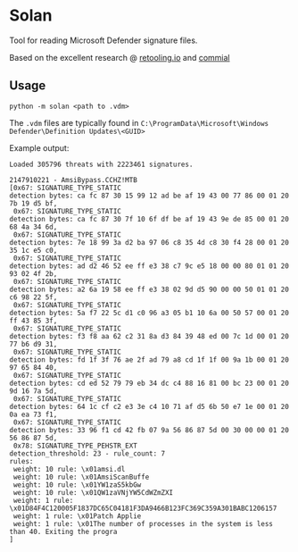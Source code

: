 # Solan

Tool for reading Microsoft Defender signature files.

Based on the excellent research @ [retooling.io](https://retooling.io/blog/an-unexpected-journey-into-microsoft-defenders-signature-world#:~:text=The%20signature%20database,-The%20MDA%20signatures&text=vdm%20files%3A,contains%20the%20anti-malware%20signatures) and [commial](https://github.com/commial/experiments/tree/master/windows-defender/VDM)

## Usage

`python -m solan <path to .vdm>`

The `.vdm` files are typically found in `C:\ProgramData\Microsoft\Windows Defender\Definition Updates\<GUID>`

Example output:

```text
Loaded 305796 threats with 2223461 signatures.

2147910221 - AmsiBypass.CCHZ!MTB
[0x67: SIGNATURE_TYPE_STATIC
detection bytes: ca fc 87 30 15 99 12 ad be af 19 43 00 77 86 00 01 20 7b 19 d5 bf,
 0x67: SIGNATURE_TYPE_STATIC
detection bytes: ca fc 87 30 7f 10 6f df be af 19 43 9e de 85 00 01 20 68 4a 34 6d,
 0x67: SIGNATURE_TYPE_STATIC
detection bytes: 7e 18 99 3a d2 ba 97 06 c8 35 4d c8 30 f4 28 00 01 20 35 1c e5 c0,
 0x67: SIGNATURE_TYPE_STATIC
detection bytes: ad d2 46 52 ee ff e3 38 c7 9c e5 18 00 00 80 01 01 20 93 02 4f 2b,
 0x67: SIGNATURE_TYPE_STATIC
detection bytes: a2 6a 19 58 ee ff e3 38 02 9d d5 90 00 00 50 01 01 20 c6 98 22 5f,
 0x67: SIGNATURE_TYPE_STATIC
detection bytes: 5a f7 22 5c d1 c0 96 a3 05 b1 10 6a 00 50 57 00 01 20 ff 43 85 3f,
 0x67: SIGNATURE_TYPE_STATIC
detection bytes: f3 f8 aa 62 c2 31 8a d3 84 39 48 ed 00 7c 1d 00 01 20 77 b6 d9 31,
 0x67: SIGNATURE_TYPE_STATIC
detection bytes: fd 1f 3f 76 ae 2f ad 79 a8 cd 1f 1f 00 9a 1b 00 01 20 97 65 84 40,
 0x67: SIGNATURE_TYPE_STATIC
detection bytes: cd ed 52 79 79 eb 34 dc c4 88 16 81 00 bc 23 00 01 20 9d 16 7a 5d,
 0x67: SIGNATURE_TYPE_STATIC
detection bytes: 64 1c cf c2 e3 3e c4 10 71 af d5 6b 50 e7 1e 00 01 20 0a ea 73 f1,
 0x67: SIGNATURE_TYPE_STATIC
detection bytes: 33 96 f1 cd 42 fb 07 9a 56 86 87 5d 00 30 00 00 01 20 56 86 87 5d,
 0x78: SIGNATURE_TYPE_PEHSTR_EXT
detection_threshold: 23 - rule_count: 7
rules:
 weight: 10 rule: \x01amsi.dl
 weight: 10 rule: \x01AmsiScanBuffe
 weight: 10 rule: \x01YW1zaS5kbGw
 weight: 10 rule: \x01QW1zaVNjYW5CdWZmZXI
 weight: 1 rule: \x01D84F4C120005F1837DC65C04181F3DA9466B123FC369C359A301BABC1206157
 weight: 1 rule: \x01Patch Applie
 weight: 1 rule: \x01The number of processes in the system is less than 40. Exiting the progra
]
```
